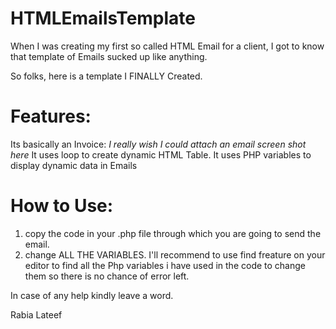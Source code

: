 HTMLEmailsTemplate
==========

When I was creating my first so called HTML Email for a client, I got to know that template of Emails sucked up like anything. 

So folks, here is a template I FINALLY Created. 

Features:
=========
Its basically an Invoice: *I really wish I could attach an email screen shot here*
It uses loop to create dynamic HTML Table. 
It uses PHP variables to display dynamic data in Emails

How to Use:
===========
1. copy the code in your .php file through which you are going to send the email.
2. change ALL THE VARIABLES. I'll recommend to use find freature on your editor to find all the Php variables i have used in the code to change them so there is no chance of error left.


In case of any help kindly leave a word.

Rabia Lateef






